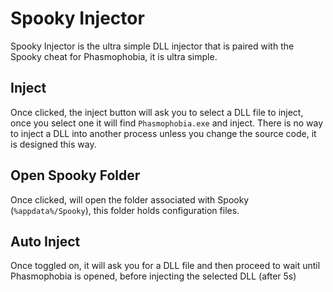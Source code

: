 # Spooky Injector
Spooky Injector is the ultra simple DLL injector that is paired with the Spooky cheat for Phasmophobia, it is ultra simple.

## Inject
Once clicked, the inject button will ask you to select a DLL file to inject, once you select one it will find `Phasmophobia.exe` and inject. There is no way to inject a DLL into another process unless you change the source code, it is designed this way.

## Open Spooky Folder
Once clicked, will open the folder associated with Spooky (`%appdata%/Spooky`), this folder holds configuration files.

## Auto Inject
Once toggled on, it will ask you for a DLL file and then proceed to wait until Phasmophobia is opened, before injecting the selected DLL (after 5s)